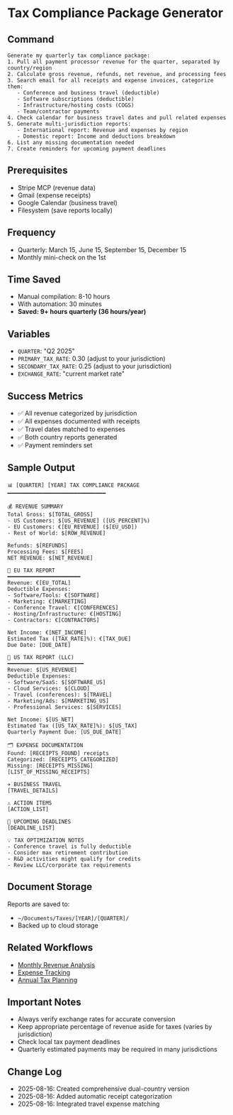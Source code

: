 # Tax Compliance Package Generator

## Command
```
Generate my quarterly tax compliance package:
1. Pull all payment processor revenue for the quarter, separated by country/region
2. Calculate gross revenue, refunds, net revenue, and processing fees
3. Search email for all receipts and expense invoices, categorize them:
   - Conference and business travel (deductible)
   - Software subscriptions (deductible)
   - Infrastructure/hosting costs (COGS)
   - Team/contractor payments
4. Check calendar for business travel dates and pull related expenses
5. Generate multi-jurisdiction reports:
   - International report: Revenue and expenses by region
   - Domestic report: Income and deductions breakdown
6. List any missing documentation needed
7. Create reminders for upcoming payment deadlines
```

## Prerequisites
- Stripe MCP (revenue data)
- Gmail (expense receipts)
- Google Calendar (business travel)
- Filesystem (save reports locally)

## Frequency
- Quarterly: March 15, June 15, September 15, December 15
- Monthly mini-check on the 1st

## Time Saved
- Manual compilation: 8-10 hours
- With automation: 30 minutes
- **Saved: 9+ hours quarterly (36 hours/year)**

## Variables
- `QUARTER`: "Q2 2025"
- `PRIMARY_TAX_RATE`: 0.30 (adjust to your jurisdiction)
- `SECONDARY_TAX_RATE`: 0.25 (adjust to your jurisdiction)
- `EXCHANGE_RATE`: "current market rate"

## Success Metrics
- ✅ All revenue categorized by jurisdiction
- ✅ All expenses documented with receipts
- ✅ Travel dates matched to expenses
- ✅ Both country reports generated
- ✅ Payment reminders set

## Sample Output
```
📊 [QUARTER] [YEAR] TAX COMPLIANCE PACKAGE
━━━━━━━━━━━━━━━━━━━━━━━━━━━━━━━

💰 REVENUE SUMMARY
Total Gross: $[TOTAL_GROSS]
- US Customers: $[US_REVENUE] ([US_PERCENT]%)
- EU Customers: €[EU_REVENUE] ($[EU_USD])
- Rest of World: $[ROW_REVENUE]

Refunds: $[REFUNDS]
Processing Fees: $[FEES]
NET REVENUE: $[NET_REVENUE]

📝 EU TAX REPORT
━━━━━━━━━━━━━━━━━━━━━━━
Revenue: €[EU_TOTAL]
Deductible Expenses:
- Software/Tools: €[SOFTWARE]
- Marketing: €[MARKETING]
- Conference Travel: €[CONFERENCES]
- Hosting/Infrastructure: €[HOSTING]
- Contractors: €[CONTRACTORS]

Net Income: €[NET_INCOME]
Estimated Tax ([TAX_RATE]%): €[TAX_DUE]
Due Date: [DUE_DATE]

📝 US TAX REPORT (LLC)
━━━━━━━━━━━━━━━━━━━━━━━━
Revenue: $[US_REVENUE]
Deductible Expenses:
- Software/SaaS: $[SOFTWARE_US]
- Cloud Services: $[CLOUD]
- Travel (conferences): $[TRAVEL]
- Marketing/Ads: $[MARKETING_US]
- Professional Services: $[SERVICES]

Net Income: $[US_NET]
Estimated Tax ([US_TAX_RATE]%): $[US_TAX]
Quarterly Payment Due: [US_DUE_DATE]

🗂️ EXPENSE DOCUMENTATION
Found: [RECEIPTS_FOUND] receipts
Categorized: [RECEIPTS_CATEGORIZED]
Missing: [RECEIPTS_MISSING]
[LIST_OF_MISSING_RECEIPTS]

✈️ BUSINESS TRAVEL
[TRAVEL_DETAILS]

⚠️ ACTION ITEMS
[ACTION_LIST]

📅 UPCOMING DEADLINES
[DEADLINE_LIST]

💡 TAX OPTIMIZATION NOTES
- Conference travel is fully deductible
- Consider max retirement contribution
- R&D activities might qualify for credits
- Review LLC/corporate tax requirements
```

## Document Storage
Reports are saved to:
- `~/Documents/Taxes/[YEAR]/[QUARTER]/`
- Backed up to cloud storage

## Related Workflows
- [Monthly Revenue Analysis](./revenue-analysis.md)
- [Expense Tracking](../daily/expense-tracker.md)
- [Annual Tax Planning](./annual-tax-plan.md)

## Important Notes
- Always verify exchange rates for accurate conversion
- Keep appropriate percentage of revenue aside for taxes (varies by jurisdiction)
- Check local tax payment deadlines
- Quarterly estimated payments may be required in many jurisdictions

## Change Log
- 2025-08-16: Created comprehensive dual-country version
- 2025-08-16: Added automatic receipt categorization
- 2025-08-16: Integrated travel expense matching
